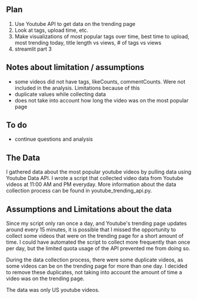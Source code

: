 ## Plan
1. Use Youtube API to get data on the trending page
2. Look at tags, upload time, etc.
3. Make visualizations of most popular tags over time, best time to upload, most trending today, title length vs views, # of tags vs views
4. streamlit part 3

## Notes about limitation / assumptions
- some videos did not have tags, likeCounts, commentCounts. Were not included in the analysis. Limitations because of this
- duplicate values while collecting data
- does not take into account how long the video was on the most popular page

## To do
- continue questions and analysis
## The Data
I gathered data about the most popular youtube videos by pulling data using Youtube Data API. I wrote a script that collected video data from Youtube videos at 11:00 AM and PM everyday. More information about the data collection process can be found in youtube_trending_api.py.

## Assumptions and Limitations about the data
Since my script only ran once a day, and Youtube's trending page updates around every 15 minutes, it is possible that I missed the opportunity to collect some videos that were on the trending page for a short amount of time. I could have automated the script to collect more frequently than once per day, but the limited quota usage of the API prevented me from doing so. 

During the data collection process, there were some duplicate videos, as some videos can be on the trending page for more than one day. I decided to remove these duplicates, not taking into account the amount of time a video was on the trending page.

The data was only US youtube videos.